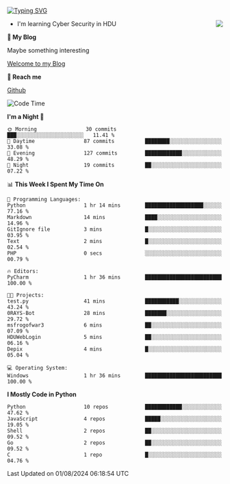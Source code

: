 [![Typing SVG](https://readme-typing-svg.herokuapp.com?font=Fira+Code&pause=1000&random=false&width=450&height=60&lines=Hello+%F0%9F%91%8B%F0%9F%8F%BB;I'm+JBNRZ)](https://git.io/typing-svg)

<a href="#">
  <img align="right" src="https://github-readme-stats.vercel.app/api?username=JBNRZ&show_icons=true&bg_color=15,f2f7fd,E0EAFC" />
</a>

- I'm learning Cyber Security in HDU

 **🌱 My Blog**

Maybe something interesting

[Welcome to my Blog](https://jbnrz.com.cn/)

 **💬 Reach me** 

[Github](https://github.com/JBNRZ)


<!--START_SECTION:waka-->
![Code Time](http://img.shields.io/badge/Code%20Time-616%20hrs%2056%20mins-blue)

**I'm a Night 🦉** 

```text
🌞 Morning                30 commits          ███░░░░░░░░░░░░░░░░░░░░░░   11.41 % 
🌆 Daytime                87 commits          ████████░░░░░░░░░░░░░░░░░   33.08 % 
🌃 Evening                127 commits         ████████████░░░░░░░░░░░░░   48.29 % 
🌙 Night                  19 commits          ██░░░░░░░░░░░░░░░░░░░░░░░   07.22 % 
```


📊 **This Week I Spent My Time On** 

```text
💬 Programming Languages: 
Python                   1 hr 14 mins        ███████████████████░░░░░░   77.16 % 
Markdown                 14 mins             ████░░░░░░░░░░░░░░░░░░░░░   14.96 % 
GitIgnore file           3 mins              █░░░░░░░░░░░░░░░░░░░░░░░░   03.95 % 
Text                     2 mins              █░░░░░░░░░░░░░░░░░░░░░░░░   02.54 % 
PHP                      0 secs              ░░░░░░░░░░░░░░░░░░░░░░░░░   00.79 % 

🔥 Editors: 
PyCharm                  1 hr 36 mins        █████████████████████████   100.00 % 

🐱‍💻 Projects: 
test.py                  41 mins             ███████████░░░░░░░░░░░░░░   43.24 % 
0RAYS-Bot                28 mins             ███████░░░░░░░░░░░░░░░░░░   29.72 % 
msfrogofwar3             6 mins              ██░░░░░░░░░░░░░░░░░░░░░░░   07.09 % 
HDUWebLogin              5 mins              ██░░░░░░░░░░░░░░░░░░░░░░░   06.16 % 
Depix                    4 mins              █░░░░░░░░░░░░░░░░░░░░░░░░   05.04 % 

💻 Operating System: 
Windows                  1 hr 36 mins        █████████████████████████   100.00 % 
```

**I Mostly Code in Python** 

```text
Python                   10 repos            ████████████░░░░░░░░░░░░░   47.62 % 
JavaScript               4 repos             █████░░░░░░░░░░░░░░░░░░░░   19.05 % 
Shell                    2 repos             ██░░░░░░░░░░░░░░░░░░░░░░░   09.52 % 
Go                       2 repos             ██░░░░░░░░░░░░░░░░░░░░░░░   09.52 % 
C                        1 repo              █░░░░░░░░░░░░░░░░░░░░░░░░   04.76 % 
```




 Last Updated on 01/08/2024 06:18:54 UTC
<!--END_SECTION:waka-->
